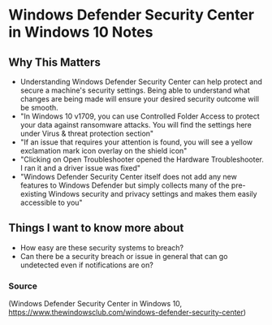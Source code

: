 # Windows Defender Security Center in Windows 10 Notes
## Why This Matters
- Understanding Windows Defender Security Center can help protect and secure a machine's security settings. Being able to understand what changes are being made will ensure your desired security outcome will be smooth.
- "In Windows 10 v1709, you can use Controlled Folder Access to protect your data against ransomware attacks. You will find the settings here under Virus & threat protection section"
- "If an issue that requires your attention is found, you will see a yellow exclamation mark icon overlay on the shield icon"
- "Clicking on Open Troubleshooter opened the Hardware Troubleshooter. I ran it and a driver issue was fixed"
- "Windows Defender Security Center itself does not add any new features to Windows Defender but simply collects many of the pre-existing Windows security and privacy settings and makes them easily accessible to you" 
## Things I want to know more about
- How easy are these security systems to breach? 
- Can there be a security breach or issue in general that can go undetected even if notifications are on?
### Source
(Windows Defender Security Center in Windows 10, 
 https://www.thewindowsclub.com/windows-defender-security-center)
